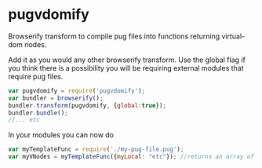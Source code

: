 # pugvdomify
Browserify transform to compile pug files into functions returning virtual-dom nodes.

Add it as you would any other browserify transform. Use the global flag if you think there is a possibility you will be requiring external modules that require pug files.
```javascript
var pugvdomify = require('pugvdomify');
var bundler = browserify();
bundler.transform(pugvdomify, {global:true});
bundler.bundle();
//... etc
```
In your modules you can now do
```javascript
var myTemplateFunc = require('./my-pug-file.pug');
var myVNodes = myTemplateFunc({myLocal: "etc"}); //returns an array of virtual-dom nodes
```
